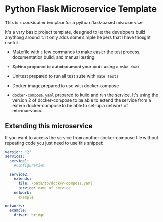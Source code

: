 # Python Flask Microservice Template

This is a cookicutter template for a python flask-based microservice.

It's a very basic project template, designed to let the developers build anythong around it. It only adds some simple helpers that I have thought useful.

- Makefile with a few commands to make easier the test process, documentation build, and manual testing.

- Sphinx prepared to autodocument your code using a `make docs`

- Unittest prepared to run all test suite with `make tests`

- Docker image prepared to use with docker-compose

- `docker-compose.yaml` prepared to build and run the service. It's using the version 2 of docker-compose to be able to extend the service from a extern docker-compose to be able to set-up a network of microservices.

## Extending this microservice

If you want to access the service from another docker-compose file without repeating code you just need to use this snippet:
``` yaml
version: "2"
services:
  service1:
    #Configuration

  service2:
    extends:
      file: /path/to/docker-compose.yaml
      service: name_of_service
    network:
      example

networks:
  example:
    driver: bridge
```
